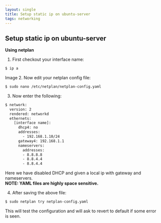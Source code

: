 ```yaml
---
layout: single
title: Setup static ip on ubuntu-server
tags: networking
---
```

## Setup static ip on ubuntu-server
  
**Using netplan**  
  
1. First checkout your interface name:  
```bash
$ ip a  
```  
Image
2. Now edit your netplan config file:  
```bash
$ sudo nano /etc/netplan/netplan-config.yaml  
```  
3. Now enter the following:  
```bash
$ network:  
  version: 2  
  rendered: networkd  
  ethernets:  
    [interface name]:  
      dhcp4: no  
      addresses:   
        - 192.168.1.10/24  
      gateway4: 192.168.1.1  
      nameservers:  
        addresses:   
        - 8.8.8.8  
        - 8.8.4.4  
        - 8.8.4.4  
```  
Here we have disabled DHCP and given a local ip with gateway and nameservers.  
__NOTE: YAML files are highly space sensitive.__  

4. After saving the above file:
```bash
$ sudo netplan try netplan-config.yaml
```
This will test the configuration and will ask to revert to default if some error is seen.  

